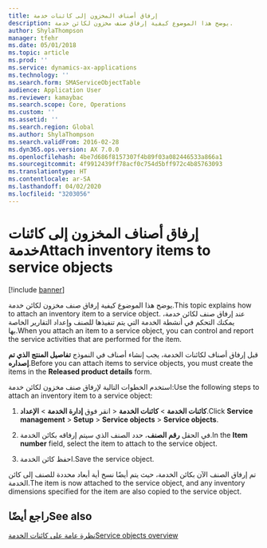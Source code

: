 ```yaml
---
title: إرفاق أصناف المخزون إلى كائنات خدمة
description: يوضح هذا الموضوع كيفية إرفاق صنف مخزون لكائن خدمة.
author: ShylaThompson
manager: tfehr
ms.date: 05/01/2018
ms.topic: article
ms.prod: ''
ms.service: dynamics-ax-applications
ms.technology: ''
ms.search.form: SMAServiceObjectTable
audience: Application User
ms.reviewer: kamaybac
ms.search.scope: Core, Operations
ms.custom: ''
ms.assetid: ''
ms.search.region: Global
ms.author: ShylaThompson
ms.search.validFrom: 2016-02-28
ms.dyn365.ops.version: AX 7.0.0
ms.openlocfilehash: 4be7d686f8157307f4b89f03a082446533a866a1
ms.sourcegitcommit: 4f9912439ff78acf0c754d5bff972c4b85763093
ms.translationtype: HT
ms.contentlocale: ar-SA
ms.lasthandoff: 04/02/2020
ms.locfileid: "3203056"
---
```

# <a name="attach-inventory-items-to-service-objects"></a><span data-ttu-id="5af3d-103">إرفاق أصناف المخزون إلى كائنات خدمة</span><span class="sxs-lookup"><span data-stu-id="5af3d-103">Attach inventory items to service objects</span></span>    

[!include [banner](../includes/banner.md)]


<span data-ttu-id="5af3d-104">يوضح هذا الموضوع كيفية إرفاق صنف مخزون لكائن خدمة.</span><span class="sxs-lookup"><span data-stu-id="5af3d-104">This topic explains how to attach an inventory item to a service object.</span></span> <span data-ttu-id="5af3d-105">عند إرفاق صنف لكائن خدمة، يمكنك التحكم في أنشطة الخدمة التي يتم تنفيذها للصنف وإعداد التقارير الخاصة بها.</span><span class="sxs-lookup"><span data-stu-id="5af3d-105">When you attach an item to a service object, you can control and report the service activities that are performed for the item.</span></span>

<span data-ttu-id="5af3d-106">قبل إرفاق أصناف لكائنات الخدمة، يجب إنشاء أصناف في النموذج **تفاصيل المنتج الذي تم إصداره**.</span><span class="sxs-lookup"><span data-stu-id="5af3d-106">Before you can attach items to service objects, you must create the items in the **Released product details** form.</span></span> 

<span data-ttu-id="5af3d-107">استخدم الخطوات التالية لإرفاق صنف مخزون لكائن خدمة:</span><span class="sxs-lookup"><span data-stu-id="5af3d-107">Use the following steps to attach an inventory item to a service object:</span></span>

1.  <span data-ttu-id="5af3d-108">انقر فوق **إدارة الخدمة** \> **الإعداد‏‎** \> **كائنات الخدمة** \> **كائنات الخدمة**.</span><span class="sxs-lookup"><span data-stu-id="5af3d-108">Click **Service management** \> **Setup** \> **Service objects** \> **Service objects**.</span></span>

2.  <span data-ttu-id="5af3d-109">في الحقل **رقم الصنف**، حدد الصنف الذي سيتم إرفاقه بكائن الخدمة.</span><span class="sxs-lookup"><span data-stu-id="5af3d-109">In the **Item number** field, select the item to attach to the service object.</span></span>

3.  <span data-ttu-id="5af3d-110">احفظ كائن الخدمة.</span><span class="sxs-lookup"><span data-stu-id="5af3d-110">Save the service object.</span></span>

<span data-ttu-id="5af3d-111">تم إرفاق الصنف الآن بكائن الخدمة، حيث يتم أيضًا نسخ أية أبعاد محددة للصنف إلى كائن الخدمة.</span><span class="sxs-lookup"><span data-stu-id="5af3d-111">The item is now attached to the service object, and any inventory dimensions specified for the item are also copied to the service object.</span></span>

## <a name="see-also"></a><span data-ttu-id="5af3d-112">راجع أيضًا</span><span class="sxs-lookup"><span data-stu-id="5af3d-112">See also</span></span>

[<span data-ttu-id="5af3d-113">نظرة عامة على كائنات الخدمة</span><span class="sxs-lookup"><span data-stu-id="5af3d-113">Service objects overview</span></span>](service-objects.md)

  



